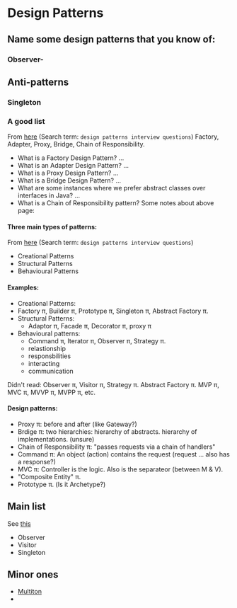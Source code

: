 # Design Patterns

## Name some design patterns that you know of:
### Observer-
### 

## Anti-patterns
### Singleton


### A good list
From [here](https://www.interviewbit.com/design-patterns-interview-questions/) (Search term: `design patterns interview questions`)
Factory, Adapter, Proxy, Bridge, Chain of Responsibility.
* What is a Factory Design Pattern? ...
* What is an Adapter Design Pattern? ...
* What is a Proxy Design Pattern? ...
* What is a Bridge Design Pattern? ...
* What are some instances where we prefer abstract classes over interfaces in Java? ...
* What is a Chain of Responsibility pattern?
Some notes about above page:

#### Three main types of patterns:
From [here](https://www.interviewbit.com/design-patterns-interview-questions/) (Search term: `design patterns interview questions`)
* Creational Patterns
* Structural Patterns
* Behavioural Patterns

#### Examples:
* Creational Patterns:
*   Factory π, Builder π, Prototype π, Singleton π, Abstract Factory π.
* Structural Patterns:
   * Adaptor π, Facade π, Decorator π, proxy π
* Behavioural patterns:
   * Command π, Iterator π, Observer π, Strategy π.
   * relastionship
   * responsbilities
   * interacting
   * communication

Didn't read: Observer π, Visitor π,
Strategy π. Abstract Factory π.
MVP π, MVC π, MVVP π, MVPP π, etc.

#### Design patterns:

* Proxy π: before and after (like Gateway?)
* Brdige π: two hierarchies: hierarchy of abstracts. hierarchy of implementations. (unsure)
* Chain of Responsibility π: "passes requests via a chain of handlers" 
* Command π: An object (action) contains the request (request ... also has a response?)
* MVC π: Controller is the logic. Also is the separateor (between M & V).
* "Composite Entity" π. 
* Prototype π. (Is it Archetype?)

## Main list
See [this](https://en.wikipedia.org/wiki/Design_Patterns)
* Observer
* Visitor
* Singleton

## Minor ones
* [Multiton](https://en.wikipedia.org/wiki/Multiton_pattern)
* 
